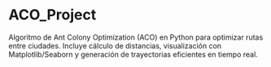 # ACO_Project
Algoritmo de Ant Colony Optimization (ACO) en Python para optimizar rutas entre ciudades. Incluye cálculo de distancias, visualización con Matplotlib/Seaborn y generación de trayectorias eficientes en tiempo real.
